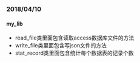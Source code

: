 ### 2018/04/10

#### my_lib

- read_file类里面包含读取access数据库文件的方法
- write_file类里面包含写json文件的方法
- stat_record类里面包含统计每个数据表的记录个数
